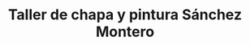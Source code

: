 ---
title: "Taller de chapa y pintura Sánchez Montero"
url: /majadahonda/taller-de-chapa-y-pintura-sanchez-montero/
shop: Autowerkstatt
---